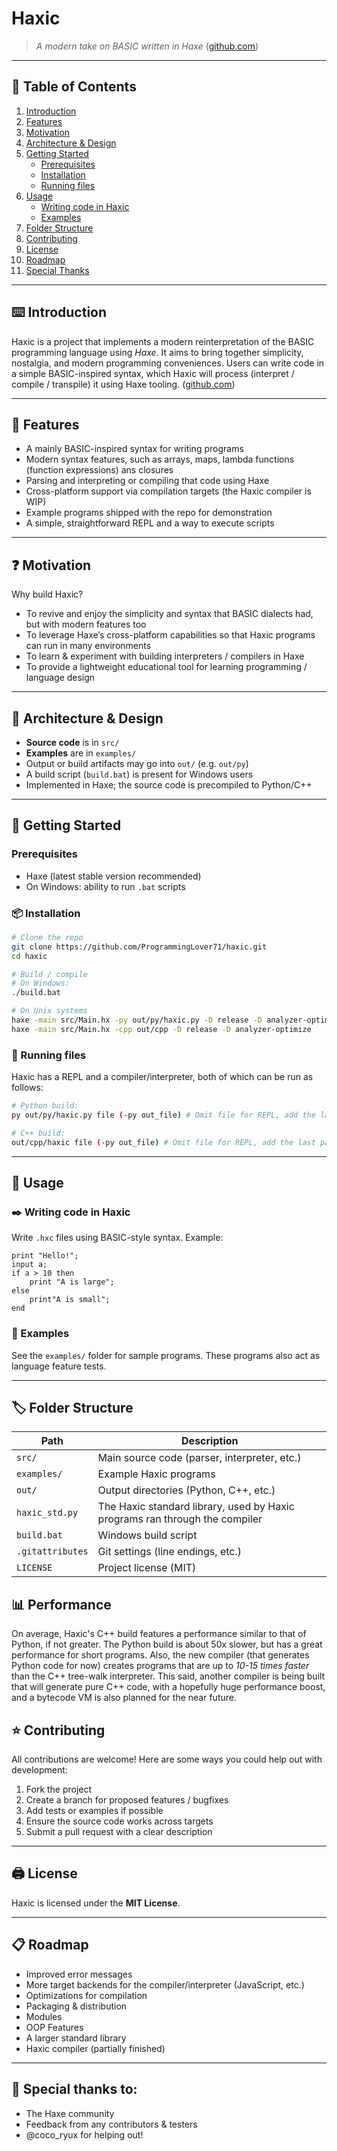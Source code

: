 # Haxic

> *A modern take on BASIC written in Haxe* ([github.com](https://github.com/ProgrammingLover71/haxic))

---

## 📖 Table of Contents

1. [Introduction](#introduction)
2. [Features](#-features)
3. [Motivation](#-motivation)
4. [Architecture & Design](#-architecture--design)
5. [Getting Started](#-getting-started)
   * [Prerequisites](#prerequisites)
   * [Installation](#-installation)
   * [Running files](#-running-files)
6. [Usage](#usage)
   * [Writing code in Haxic](#-writing-code-in-haxic)
   * [Examples](#-examples)
7. [Folder Structure](#-folder-structure)
8. [Contributing](#-contributing)
9. [License](#-license)
10. [Roadmap](#-roadmap)
11. [Special Thanks](#-special-thanks-to)

---

## ⌨️ Introduction

Haxic is a project that implements a modern reinterpretation of the BASIC programming language using *Haxe*. It aims to bring together simplicity, nostalgia, and modern programming conveniences. Users can write code in a simple BASIC-inspired syntax, which Haxic will process (interpret / compile / transpile) it using Haxe tooling. ([github.com](https://github.com/ProgrammingLover71/haxic))

---

## 📜 Features

* A mainly BASIC-inspired syntax for writing programs
* Modern syntax features, such as arrays, maps, lambda functions (function expressions) ans closures
* Parsing and interpreting or compiling that code using Haxe
* Cross-platform support via compilation targets (the Haxic compiler is WIP)
* Example programs shipped with the repo for demonstration
* A simple, straightforward REPL and a way to execute scripts

---

## ❓️ Motivation

Why build Haxic?

* To revive and enjoy the simplicity and syntax that BASIC dialects had, but with modern features too
* To leverage Haxe’s cross-platform capabilities so that Haxic programs can run in many environments
* To learn & experiment with building interpreters / compilers in Haxe
* To provide a lightweight educational tool for learning programming / language design

---

## 📕 Architecture & Design

* **Source code** is in `src/`
* **Examples** are in `examples/`
* Output or build artifacts may go into `out/` (e.g. `out/py`)
* A build script (`build.bat`) is present for Windows users
* Implemented in Haxe; the source code is precompiled to Python/C++

---

## 🚀 Getting Started

### Prerequisites

* Haxe (latest stable version recommended)
* On Windows: ability to run `.bat` scripts

### 📦 Installation

```bash
# Clone the repo
git clone https://github.com/ProgrammingLover71/haxic.git
cd haxic

# Build / compile
# On Windows:
./build.bat

# On Unix systems
haxe -main src/Main.hx -py out/py/haxic.py -D release -D analyzer-optimize
haxe -main src/Main.hx -cpp out/cpp -D release -D analyzer-optimize
```

### 💾 Running files

Haxic has a REPL and a compiler/interpreter, both of which can be run as follows:

```bash
# Python build:
py out/py/haxic.py file (-py out_file) # Omit file for REPL, add the last part to use the compiler

# C++ build:
out/cpp/haxic file (-py out_file) # Omit file for REPL, add the last part to use the compiler
```

---

## 📌 Usage

### ✒️ Writing code in Haxic

Write `.hxc` files using BASIC-style syntax. Example:

```haxic
print "Hello!";
input a;
if a > 10 then
    print "A is large";
else
    print"A is small";
end
```

### 🔬 Examples

See the `examples/` folder for sample programs. These programs also act as language feature tests.

---

## 🏷 Folder Structure

| Path             | Description                                                                 |
| ---------------- | --------------------------------------------------------------------------- |
| `src/`           | Main source code (parser, interpreter, etc.)                                |
| `examples/`      | Example Haxic programs                                                      |
| `out/`           | Output directories (Python, C++, etc.)                                      |
| `haxic_std.py`   | The Haxic standard library, used by Haxic programs ran through the compiler |
| `build.bat`      | Windows build script                                                        |
| `.gitattributes` | Git settings (line endings, etc.)                                           |
| `LICENSE`        | Project license (MIT)                                                       |

## 📊 Performance

On average, Haxic's C++ build features a performance similar to that of Python, if not greater. The Python build is about 50x slower, but has a great performance for short programs.
Also, the new compiler (that generates Python code for now) creates programs that are up to *10-15 times faster* than the C++ tree-walk interpreter.
This said, another compiler is being built that will generate pure C++ code, with a hopefully huge performance boost, and a bytecode VM is also planned for the near future.

## ⭐️ Contributing

All contributions are welcome! Here are some ways you could help out with development:
1. Fork the project
2. Create a branch for proposed features / bugfixes
3. Add tests or examples if possible
4. Ensure the source code works across targets
5. Submit a pull request with a clear description

---

## 🖨 License

Haxic is licensed under the **MIT License**.

---

## 📋 Roadmap

* Improved error messages
* More target backends for the compiler/interpreter (JavaScript, etc.)
* Optimizations for compilation
* Packaging & distribution
* Modules
* OOP Features
* A larger standard library
* Haxic compiler (partially finished)

---

## 🙏 Special thanks to: 

* The Haxe community
* Feedback from any contributors & testers
* @coco_ryux for helping out!
